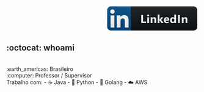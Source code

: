 <p align="right">
  <a href="https://www.linkedin.com/in/diegobritolima/">
    <img src="svg/social/linkedIn.svg" alt="LinkedIn" style="vertical-align:top; margin:4px">
  </a>
</p>

## :octocat: whoami
</br>
:earth_americas: Brasileiro
</br>
:computer: Professor / Supervisor
</br>
Trabalho com:
- ☕ Java
- 🐍 Python
- 🐹 Golang
- ☁️ AWS
</br>
